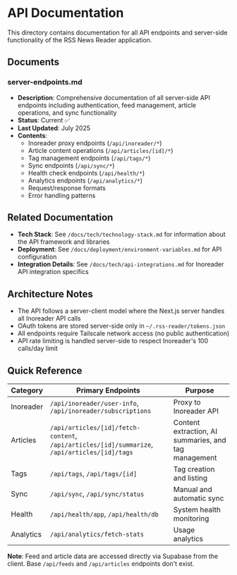 # API Documentation

This directory contains documentation for all API endpoints and server-side functionality of the RSS News Reader application.

## Documents

### server-endpoints.md

- **Description**: Comprehensive documentation of all server-side API endpoints including authentication, feed management, article operations, and sync functionality
- **Status**: Current ✅
- **Last Updated**: July 2025
- **Contents**:
  - Inoreader proxy endpoints (`/api/inoreader/*`)
  - Article content operations (`/api/articles/[id]/*`)
  - Tag management endpoints (`/api/tags/*`)
  - Sync endpoints (`/api/sync/*`)
  - Health check endpoints (`/api/health/*`)
  - Analytics endpoints (`/api/analytics/*`)
  - Request/response formats
  - Error handling patterns

## Related Documentation

- **Tech Stack**: See `/docs/tech/technology-stack.md` for information about the API framework and libraries
- **Deployment**: See `/docs/deployment/environment-variables.md` for API configuration
- **Integration Details**: See `/docs/tech/api-integrations.md` for Inoreader API integration specifics

## Architecture Notes

- The API follows a server-client model where the Next.js server handles all Inoreader API calls
- OAuth tokens are stored server-side only in `~/.rss-reader/tokens.json`
- All endpoints require Tailscale network access (no public authentication)
- API rate limiting is handled server-side to respect Inoreader's 100 calls/day limit

## Quick Reference

| Category | Primary Endpoints                               | Purpose                           |
| -------- | ----------------------------------------------- | --------------------------------- |
| Inoreader| `/api/inoreader/user-info`, `/api/inoreader/subscriptions` | Proxy to Inoreader API |
| Articles | `/api/articles/[id]/fetch-content`, `/api/articles/[id]/summarize`, `/api/articles/[id]/tags` | Content extraction, AI summaries, and tag management |
| Tags     | `/api/tags`, `/api/tags/[id]`                   | Tag creation and listing          |
| Sync     | `/api/sync`, `/api/sync/status`                 | Manual and automatic sync         |
| Health   | `/api/health/app`, `/api/health/db`             | System health monitoring          |
| Analytics| `/api/analytics/fetch-stats`                    | Usage analytics                   |

**Note**: Feed and article data are accessed directly via Supabase from the client. Base `/api/feeds` and `/api/articles` endpoints don't exist.
